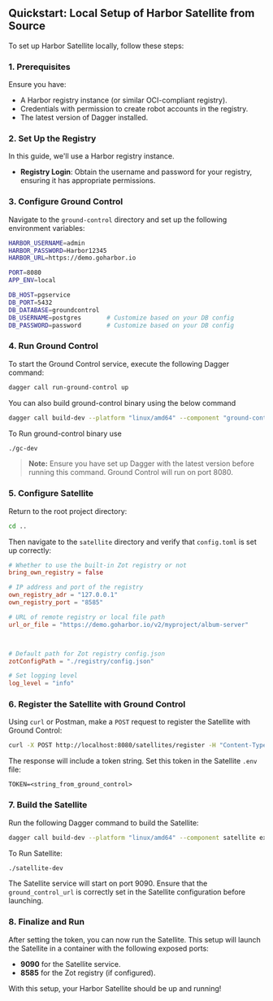 ## Quickstart: Local Setup of Harbor Satellite from Source

To set up Harbor Satellite locally, follow these steps:

### 1. Prerequisites
Ensure you have:
- A Harbor registry instance (or similar OCI-compliant registry).
- Credentials with permission to create robot accounts in the registry.
- The latest version of Dagger installed.

### 2. Set Up the Registry
In this guide, we'll use a Harbor registry instance.

- **Registry Login**: Obtain the username and password for your registry, ensuring it has appropriate permissions.

### 3. Configure Ground Control
Navigate to the `ground-control` directory and set up the following environment variables:

```bash
HARBOR_USERNAME=admin
HARBOR_PASSWORD=Harbor12345
HARBOR_URL=https://demo.goharbor.io

PORT=8080
APP_ENV=local

DB_HOST=pgservice
DB_PORT=5432
DB_DATABASE=groundcontrol
DB_USERNAME=postgres       # Customize based on your DB config
DB_PASSWORD=password       # Customize based on your DB config
```

### 4. Run Ground Control
To start the Ground Control service, execute the following Dagger command:

```bash
dagger call run-ground-control up
```

You can also build ground-control binary using the below command

```bash
dagger call build-dev --platform "linux/amd64" --component "ground-control" export --path=./gc-dev
```

To Run ground-control binary use

```bash
./gc-dev
```

> **Note:** Ensure you have set up Dagger with the latest version before running this command. Ground Control will run on port 8080.

### 5. Configure Satellite
Return to the root project directory:

```bash
cd ..
```

Then navigate to the `satellite` directory and verify that `config.toml` is set up correctly:

```toml
# Whether to use the built-in Zot registry or not
bring_own_registry = false

# IP address and port of the registry
own_registry_adr = "127.0.0.1"
own_registry_port = "8585"

# URL of remote registry or local file path
url_or_file = "https://demo.goharbor.io/v2/myproject/album-server"



# Default path for Zot registry config.json
zotConfigPath = "./registry/config.json"

# Set logging level
log_level = "info"
```

### 6. Register the Satellite with Ground Control
Using `curl` or Postman, make a `POST` request to register the Satellite with Ground Control:

```bash
curl -X POST http://localhost:8080/satellites/register -H "Content-Type: application/json" -d '{ "name": "<satellite_name_here>" }'
```

The response will include a token string. Set this token in the Satellite `.env` file:

```console
TOKEN=<string_from_ground_control>
```

### 7. Build the Satellite
Run the following Dagger command to build the Satellite:

```bash
dagger call build-dev --platform "linux/amd64" --component satellite export --path=./satellite-dev
```

To Run Satellite:
```bash
./satellite-dev
```

The Satellite service will start on port 9090. Ensure that the `ground_control_url` is correctly set in the Satellite configuration before launching.


### 8. Finalize and Run
After setting the token, you can now run the Satellite. This setup will launch the Satellite in a container with the following exposed ports:
- **9090** for the Satellite service.
- **8585** for the Zot registry (if configured).

With this setup, your Harbor Satellite should be up and running!
